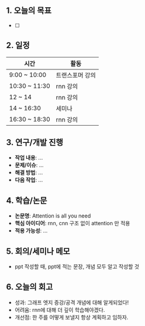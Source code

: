 
## 1. 오늘의 목표 
- [ ] 

## 2. 일정
| 시간            | 활동       |
| ------------- | -------- |
| 9:00 ~ 10:00  | 트랜스포머 강의 |
| 10:30 ~ 11:30 | rnn 강의   |
| 12 ~ 14       | rnn 강의   |
| 14 ~ 16:30    | 세미나      |
| 16:30 ~ 18:30 | rnn 강의   |

## 3. 연구/개발 진행
- **작업 내용**: ...
- **문제/이슈**: ...
- **해결 방법**: ...
- **다음 작업**: ...

## 4. 학습/논문
- **논문명**: Attention is all you need
- **핵심 아이디어**: rnn, cnn 구조 없이 attention 만 적용
- **적용 가능성**: ...

## 5. 회의/세미나 메모
- ppt 작성할 때, ppt에 적는 문장, 개념 모두 알고 작성할 것

## 6. 오늘의 회고
- 성과: 그래프 엣지 증강/공격 개념에 대해 알게되었다!
- 어려움: rnn에 대해 더 깊이 학습해야겠다.
- 개선점: 한 주를 어떻게 보낼지 항상 계획하고 임하자.